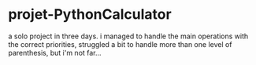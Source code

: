 # projet-PythonCalculator

a solo project in three days. i managed to handle the main operations with the correct priorities, struggled a bit to handle more than one level of parenthesis, but i'm not far...
